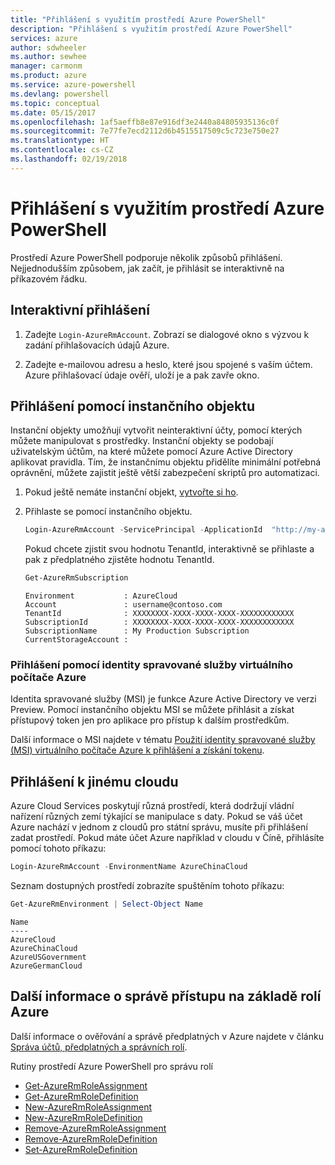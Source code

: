 ```yaml
---
title: "Přihlášení s využitím prostředí Azure PowerShell"
description: "Přihlášení s využitím prostředí Azure PowerShell"
services: azure
author: sdwheeler
ms.author: sewhee
manager: carmonm
ms.product: azure
ms.service: azure-powershell
ms.devlang: powershell
ms.topic: conceptual
ms.date: 05/15/2017
ms.openlocfilehash: 1af5aeffb8e87e916df3e2440a84805935136c0f
ms.sourcegitcommit: 7e77fe7ecd2112d6b4515517509c5c723e750e27
ms.translationtype: HT
ms.contentlocale: cs-CZ
ms.lasthandoff: 02/19/2018
---
```

# <a name="log-in-with-azure-powershell"></a>Přihlášení s využitím prostředí Azure PowerShell

Prostředí Azure PowerShell podporuje několik způsobů přihlášení. Nejjednodušším způsobem, jak začít, je přihlásit se interaktivně na příkazovém řádku.

## <a name="interactive-log-in"></a>Interaktivní přihlášení

1. Zadejte `Login-AzureRmAccount`. Zobrazí se dialogové okno s výzvou k zadání přihlašovacích údajů Azure.

2. Zadejte e-mailovou adresu a heslo, které jsou spojené s vaším účtem. Azure přihlašovací údaje ověří, uloží je a pak zavře okno.

## <a name="log-in-with-a-service-principal"></a>Přihlášení pomocí instančního objektu

Instanční objekty umožňují vytvořit neinteraktivní účty, pomocí kterých můžete manipulovat s prostředky. Instanční objekty se podobají uživatelským účtům, na které můžete pomocí Azure Active Directory aplikovat pravidla. Tím, že instančnímu objektu přidělíte minimální potřebná oprávnění, můžete zajistit ještě větší zabezpečení skriptů pro automatizaci.

1. Pokud ještě nemáte instanční objekt, [vytvořte si ho](create-azure-service-principal-azureps.md).

2. Přihlaste se pomocí instančního objektu.

    ```powershell
    Login-AzureRmAccount -ServicePrincipal -ApplicationId  "http://my-app" -Credential $pscredential -TenantId $tenantid
    ```

    Pokud chcete zjistit svou hodnotu TenantId, interaktivně se přihlaste a pak z předplatného zjistěte hodnotu TenantId.

    ```powershell
    Get-AzureRmSubscription
    ```

    ```
    Environment           : AzureCloud
    Account               : username@contoso.com
    TenantId              : XXXXXXXX-XXXX-XXXX-XXXX-XXXXXXXXXXXX
    SubscriptionId        : XXXXXXXX-XXXX-XXXX-XXXX-XXXXXXXXXXXX
    SubscriptionName      : My Production Subscription
    CurrentStorageAccount :
    ```

### <a name="log-in-using-an-azure-vm-managed-service-identity"></a>Přihlášení pomocí identity spravované služby virtuálního počítače Azure

Identita spravované služby (MSI) je funkce Azure Active Directory ve verzi Preview. Pomocí instančního objektu MSI se můžete přihlásit a získat přístupový token jen pro aplikace pro přístup k dalším prostředkům.

Další informace o MSI najdete v tématu [Použití identity spravované služby (MSI) virtuálního počítače Azure k přihlášení a získání tokenu](/azure/active-directory/msi-how-to-get-access-token-using-msi).

## <a name="log-in-to-another-cloud"></a>Přihlášení k jinému cloudu

Azure Cloud Services poskytují různá prostředí, která dodržují vládní nařízení různých zemí týkající se manipulace s daty. Pokud se váš účet Azure nachází v jednom z cloudů pro státní správu, musíte při přihlášení zadat prostředí. Pokud máte účet Azure například v cloudu v Číně, přihlásíte pomocí tohoto příkazu:

```powershell
Login-AzureRmAccount -EnvironmentName AzureChinaCloud
```

Seznam dostupných prostředí zobrazíte spuštěním tohoto příkazu:

```powershell
Get-AzureRmEnvironment | Select-Object Name
```

```
Name
----
AzureCloud
AzureChinaCloud
AzureUSGovernment
AzureGermanCloud
```

## <a name="learn-more-about-managing-azure-role-based-access"></a>Další informace o správě přístupu na základě rolí Azure

Další informace o ověřování a správě předplatných v Azure najdete v článku [Správa účtů, předplatných a správních rolí](/azure/active-directory/role-based-access-control-configure).

Rutiny prostředí Azure PowerShell pro správu rolí

* [Get-AzureRmRoleAssignment](/powershell/module/AzureRM.Resources/Get-AzureRmRoleAssignment)
* [Get-AzureRmRoleDefinition](/powershell/module/AzureRM.Resources/Get-AzureRmRoleDefinition)
* [New-AzureRmRoleAssignment](/powershell/module/AzureRM.Resources/New-AzureRmRoleAssignment)
* [New-AzureRmRoleDefinition](/powershell/module/AzureRM.Resources/New-AzureRmRoleDefinition)
* [Remove-AzureRmRoleAssignment](/powershell/module/AzureRM.Resources/Remove-AzureRmRoleAssignment)
* [Remove-AzureRmRoleDefinition](/powershell/module/AzureRM.Resources/Remove-AzureRmRoleDefinition)
* [Set-AzureRmRoleDefinition](/powershell/moduel/AzureRM.Resources/Set-AzureRmRoleDefinition)

